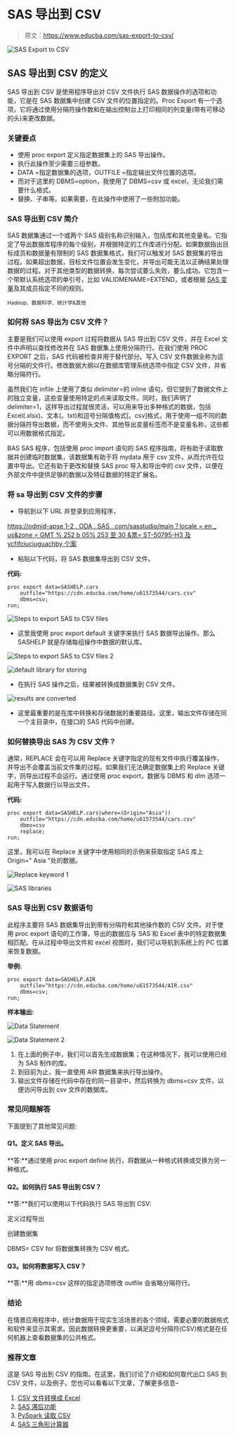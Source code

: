 # SAS 导出到 CSV

> 原文：<https://www.educba.com/sas-export-to-csv/>

![SAS Export to CSV](img/e0270eecfc4419596a7227dd632531a7.png)



## SAS 导出到 CSV 的定义

SAS 导出到 CSV 是使用程序导出对 CSV 文件执行 SAS 数据操作的选项和功能，它是在 SAS 数据集中创建 CSV 文件的位置指定的。Proc Export 有一个选项，它将通过使用分隔符操作数和在输出控制台上打印相同的列变量(带有可移动的头)来更改数据。

### 关键要点

*   使用 proc export 定义指定数据集上的 SAS 导出操作。
*   执行此操作至少需要三组参数。
*   DATA =指定数据集的选项，OUTFILE =指定输出文件位置的选项。
*   而对于这里的 DBMS=option，我使用了 DBMS=csv 或 excel，无论我们需要什么格式。
*   替换、子串等。如果需要，在此操作中使用了一些附加功能。

### SAS 导出到 CSV 简介

SAS 数据集通过一个或两个 SAS 级别名称识别输入，包括库和其他变量名。它指定了导出数据库程序的每个级别，并根据特定的工作库进行分配。如果数据指出目标成员和数据量有限制的 SAS 数据集格式，我们可以触发对 SAS 数据集的导出过程。如果超出数据，目标文件位置会发生变化，并导出可能无法以正确结果处理数据的过程。对于其他类型的数据转换，每次尝试要么失败，要么成功。它包含一个带默认系统选项的单引号，比如 VALIDMENAME=EXTEND，或者根据 [SAS 变量](https://www.educba.com/sass-variables/)及其成员指定不同的规则。

<small>Hadoop、数据科学、统计学&其他</small>

### 如何将 SAS 导出为 CSV 文件？

主要是我们可以使用 export 过程将数据从 SAS 导出到 CSV 文件，并在 Excel 文件中声明以查找修改并在 SAS 数据集上使用分隔符行。在我们使用 PROC EXPORT 之后，SAS 代码被检查并用于替代部分。写入 CSV 文件数据全称为逗号分隔的文件行。修改数据大纲以在数据库管理系统选项中指定 CSV 文件，并省略分隔符行。

虽然我们在 infile 上使用了类似 delimiter=的 inline 语句，但它提到了数据文件上的独立变量，这些变量使用特定的点来读取文件。同时，我们声明了 delimiter=1，这样导出过程就很灵活，可以用来导出多种格式的数据，包括 Excel(.xlsx)、文本(。txt)和逗号分隔值格式[。csv]格式，用于使用一组不同的数据分隔符导出数据，而不使用头文件、其他导出变量标签而不是变量名称，这些都可以用数据格式指定。

BAS SAS 程序，包括使用 proc import 语句的 SAS 程序指南，将有助于读取数据并创建临时数据集，该数据集有助于将 mydata 用于 csv 文件，从而允许在位置中导出。它还有助于更改和替换 SAS proc 导入和导出中的 csv 文件，以便在外部文件中提供足够的数据以及特征数据的特定扩展名。

### 将 sa 导出到 CSV 文件的步骤

*   导航到以下 URL 并登录到应用程序，

[https://odmid-apse 1-2 . ODA . SAS . com/sasstudio/main？locale = en _ us&zone = GMT % 252 b 05% 253 至 30 &票= ST-50795-H3 及 ycfifciucjuguachby 个案](https://welcome.oda.sas.com/login)

*   粘贴以下代码，将 SAS 数据集导出到 CSV 文件。

**代码:**

```
proc export data=SASHELP.cars
    outfile="https://cdn.educba.com/home/u61573544/cars.csv"
    dbms=csv;
run;
```

![Steps to export SAS to CSV files](img/789debcce0d99e12b99d08b513c9882e.png)



*   这里我使用 proc export default 关键字来执行 SAS 数据导出操作。那么 SASHELP 就是存储每组操作中数据的默认库。

![Steps to export SAS to CSV files 2](img/dcb9446affe260171a793b070fa7ec9f.png)



![default library for storing](img/ee5aa44b0962a89203945f26bfb62c68.png)



*   在执行 SAS 操作之后，结果被转换成数据集到 CSV 文件。

![results are converted](img/987ae47c62c9129d6d9749f997a41153.png)



*   这里最重要的是在库中转换和存储数据的重要路径。这里，输出文件存储在同一个主目录中，在接口的 SAS 代码中创建。

### 如何替换导出 SAS 为 CSV 文件？

通常，REPLACE 会在可以用 Replace 关键字指定的现有文件中执行覆盖操作，并导出不会覆盖当前文件集的过程。如果我们无法确定数据集上的 Replace 关键字，则导出过程不会运行。通过使用 proc export，数据与 DBMS 和 dlm 选项一起用于写入数据行以导出文件。

**代码:**

```
proc export data=SASHELP.cars(where=(Origin="Asia"))
    outfile="https://cdn.educba.com/home/u61573544/cars.csv"
    dbms=csv
    replace;
run; 
```

这里，我可以在 Replace 关键字中使用相同的示例来获取指定 SAS 库上 Origin=" Asia "处的数据。

![Replace keyword 1](img/008e58487da3128b8879d75c4d204ace.png)



![SAS libraries](img/1c47badda814cb589780bb2e322e52cf.png)



### SAS 导出到 CSV 数据语句

此程序主要将 SAS 数据集导出到带有分隔符和其他操作数的 CSV 文件。对于使用 proc export 语句的工作簿，导出的数据应与 SAS 和 Excel 表中的特定数据集相匹配。在从过程中导出文件和 excel 视图时，我们可以导航到系统上的 PC 位置来恢复数据。

**举例:**

```
proc export data=SASHELP.AIR
    outfile="https://cdn.educba.com/home/u61573544/AIR.csv"
    dbms=csv;
run;
```

**样本输出:**

![Data Statement](img/a26440023cf2439d99797da2d933c4ec.png)



![Data Statement 2](img/6bb770c58d611b6f3e8a0b9f723271f0.png)



1.  在上面的例子中，我们可以首先生成数据集；在这种情况下，我可以使用已经为 SAS 制作的库。
2.  到目前为止，我一直使用 AIR 数据集来执行导出操作。
3.  输出文件存储在代码中存在的同一目录中，然后转换为 dbms=csv 文件，以便访问导出到 csv 文件的数据库。

### 常见问题解答

下面提到了其他常见问题:

#### Q1。定义 SAS 导出。

**答:**通过使用 proc export define 执行，将数据从一种格式转换或交换为另一种格式。

#### Q2。如何执行 SAS 导出到 CSV？

**答:**我们可以使用以下代码执行 SAS 导出到 CSV:

定义过程导出

创建数据集

DBMS= CSV for 将数据集转换为 CSV 格式。

#### Q3。如何将数据写入 CSV？

**答:**用 dbms=csv 这样的指定选项修改 outfile 会省略分隔符行。

### 结论

在情景应用程序中，统计数据用于现实生活场景的各个领域，需要必要的数据格式和软件来显示其需求。因此数据转换更重要，以满足逗号分隔符(CSV)格式是在任何机器上查看数据集的公共格式。

### 推荐文章

这是 SAS 导出到 CSV 的指南。在这里，我们讨论了介绍和如何取代出口 SAS 到 CSV 文件，以及例子。您也可以看看以下文章，了解更多信息–

1.  [CSV 文件转换成 Excel](https://www.educba.com/csv-files-into-excel/)
2.  [SAS 滞后功能](https://www.educba.com/sas-lag-function/)
3.  [PySpark 读取 CSV](https://www.educba.com/pyspark-read-csv/)
4.  [SAS 三角形计算器](https://www.educba.com/sas-triangle-calculator/)





